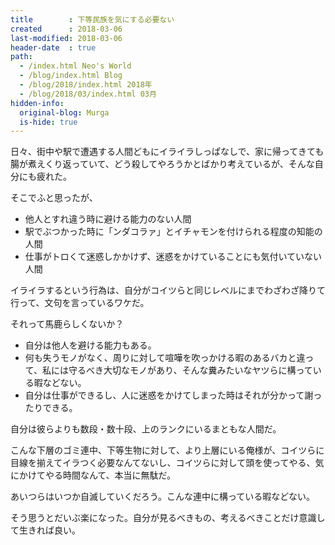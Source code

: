 ```yaml
---
title        : 下等民族を気にする必要ない
created      : 2018-03-06
last-modified: 2018-03-06
header-date  : true
path:
  - /index.html Neo's World
  - /blog/index.html Blog
  - /blog/2018/index.html 2018年
  - /blog/2018/03/index.html 03月
hidden-info:
  original-blog: Murga
  is-hide: true
---
```


日々、街中や駅で遭遇する人間どもにイライラしっぱなしで、家に帰ってきても腸が煮えくり返っていて、どう殺してやろうかとばかり考えているが、そんな自分にも疲れた。

そこでふと思ったが、

- 他人とすれ違う時に避ける能力のない人間
- 駅でぶつかった時に「ンダコラァ」とイチャモンを付けられる程度の知能の人間
- 仕事がトロくて迷惑しかかけず、迷惑をかけていることにも気付いていない人間

イライラするという行為は、自分がコイツらと同じレベルにまでわざわざ降りて行って、文句を言っているワケだ。

それって馬鹿らしくないか？

- 自分は他人を避ける能力もある。
- 何も失うモノがなく、周りに対して喧嘩を吹っかける暇のあるバカと違って、私には守るべき大切なモノがあり、そんな糞みたいなヤツらに構っている暇などない。
- 自分は仕事ができるし、人に迷惑をかけてしまった時はそれが分かって謝ったりできる。

自分は彼らよりも数段・数十段、上のランクにいるまともな人間だ。

こんな下層のゴミ連中、下等生物に対して、より上層にいる俺様が、コイツらに目線を揃えてイラつく必要なんてないし、コイツらに対して頭を使ってやる、気にかけてやる時間なんて、本当に無駄だ。

あいつらはいつか自滅していくだろう。こんな連中に構っている暇などない。

そう思うとだいぶ楽になった。自分が見るべきもの、考えるべきことだけ意識して生きれば良い。
